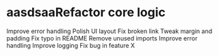 # aasdsaaRefactor core logic
Improve error handling
Polish UI layout
Fix broken link
Tweak margin and padding
Fix typo in README
Remove unused imports
Improve error handling
Improve logging
Fix bug in feature X
